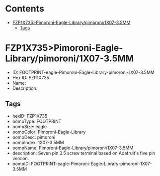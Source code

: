 



Contents
========

* [FZP1X735>Pimoroni-Eagle-Library/pimoroni/1X07-3.5MM](#fzp1x735pimoroni-eagle-librarypimoroni1x07-35mm)
	* [Tags](#tags)

# FZP1X735>Pimoroni-Eagle-Library/pimoroni/1X07-3.5MM

- ID: FOOTPRINT-eagle-Pimoroni-Eagle-Library-pimoroni-1X07-3.5MM
- Hex ID: FZP1X735
- Name: 
- Description: 

## Tags

- hexID: FZP1X735
- oompType: FOOTPRINT
- oompSize: eagle
- oompColor: Pimoroni-Eagle-Library
- oompDesc: pimoroni
- oompIndex: 1X07-3.5MM
- oompName: Pimoroni-Eagle-Library/pimoroni/1X07-3.5MM
- description: Seven pin 3.5 screw terminal based on Adafruit's five pin version.
- oompID: FOOTPRINT-eagle-Pimoroni-Eagle-Library-pimoroni-1X07-3.5MM
